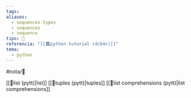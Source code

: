 ```yaml
---
tags: 
aliases:
  - sequences types
  - sequences
  - sequence
tipo: 📑
referencia: "[[🏛️python tutorial (dcb4c)]]"
tema:
  - python
---
```


#nota/📑




[[📑list (pytt)|list]]
[[📑tuples (pytt)|tuples]]
[[📑list comprehensions (pytt)|list comprehensions]]